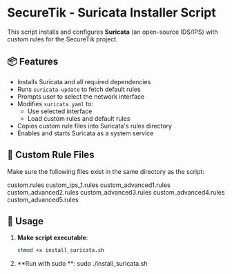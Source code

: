 # SecureTik - Suricata Installer Script

This script installs and configures **Suricata** (an open-source IDS/IPS) with custom rules for the SecureTik project.

## 📦 Features

- Installs Suricata and all required dependencies
- Runs `suricata-update` to fetch default rules
- Prompts user to select the network interface
- Modifies `suricata.yaml` to:
  - Use selected interface
  - Load custom rules and default rules
- Copies custom rule files into Suricata's rules directory
- Enables and starts Suricata as a system service

## 📁 Custom Rule Files

Make sure the following files exist in the same directory as the script:

custom.rules
custom_ips_1.rules
custom_advanced1.rules
custom_advanced2.rules
custom_advanced3.rules
custom_advanced4.rules
custom_advanced5.rules


## 🚀 Usage

1. **Make script executable**:
   ```bash
   chmod +x install_suricata.sh
2. **Run with sudo **:
   sudo ./install_suricata.sh

